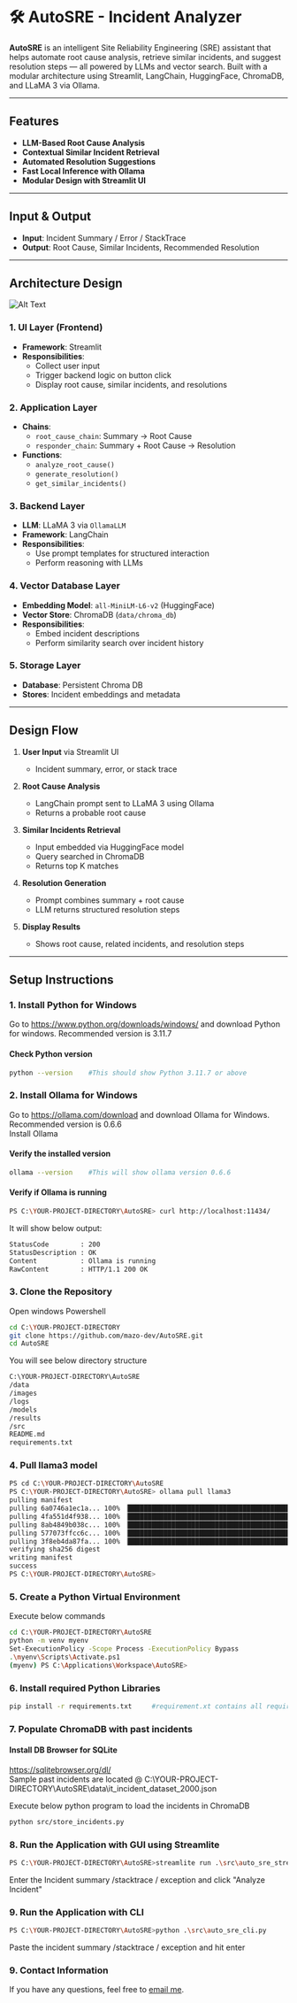 # 🛠️ AutoSRE - Incident Analyzer

**AutoSRE** is an intelligent Site Reliability Engineering (SRE) assistant that helps automate root cause analysis, retrieve similar incidents, and suggest resolution steps — all powered by LLMs and vector search. Built with a modular architecture using Streamlit, LangChain, HuggingFace, ChromaDB, and LLaMA 3 via Ollama.

---

## Features 

- **LLM-Based Root Cause Analysis**
- **Contextual Similar Incident Retrieval**
- **Automated Resolution Suggestions**
- **Fast Local Inference with Ollama**
- **Modular Design with Streamlit UI**

---

## Input & Output

- **Input**: Incident Summary / Error / StackTrace
- **Output**: Root Cause, Similar Incidents, Recommended Resolution

---

## Architecture Design
![Alt Text](images/AutoSRE_Architecture.png)
### 1. UI Layer (Frontend)

- **Framework**: Streamlit
- **Responsibilities**:
  - Collect user input
  - Trigger backend logic on button click
  - Display root cause, similar incidents, and resolutions

### 2. Application Layer

- **Chains**:
  - `root_cause_chain`: Summary → Root Cause
  - `responder_chain`: Summary + Root Cause → Resolution
- **Functions**:
  - `analyze_root_cause()`
  - `generate_resolution()`
  - `get_similar_incidents()`

### 3. Backend Layer

- **LLM**: LLaMA 3 via `OllamaLLM`
- **Framework**: LangChain
- **Responsibilities**:
  - Use prompt templates for structured interaction
  - Perform reasoning with LLMs

### 4. Vector Database Layer

- **Embedding Model**: `all-MiniLM-L6-v2` (HuggingFace)
- **Vector Store**: ChromaDB (`data/chroma_db`)
- **Responsibilities**:
  - Embed incident descriptions
  - Perform similarity search over incident history

### 5. Storage Layer

- **Database**: Persistent Chroma DB
- **Stores**: Incident embeddings and metadata

---

## Design Flow

1. **User Input** via Streamlit UI
   - Incident summary, error, or stack trace

2. **Root Cause Analysis**
   - LangChain prompt sent to LLaMA 3 using Ollama
   - Returns a probable root cause

3. **Similar Incidents Retrieval**
   - Input embedded via HuggingFace model
   - Query searched in ChromaDB
   - Returns top K matches

4. **Resolution Generation**
   - Prompt combines summary + root cause
   - LLM returns structured resolution steps

5. **Display Results**
   - Shows root cause, related incidents, and resolution steps

---

## Setup Instructions
### 1. Install Python for Windows   
Go to https://www.python.org/downloads/windows/ and download Python for windows. Recommended version is 3.11.7
#### Check Python version
```bash
python --version    #This should show Python 3.11.7 or above
```

### 2. Install Ollama for Windows  
Go to https://ollama.com/download and download Ollama for Windows. Recommended version is 0.6.6  
Install Ollama
#### Verify the installed version 
```bash
ollama --version    #This will show ollama version 0.6.6
```
#### Verify if Ollama is running 
```bash
PS C:\YOUR-PROJECT-DIRECTORY\AutoSRE> curl http://localhost:11434/  
```
It will show below output:  
```bash
StatusCode        : 200
StatusDescription : OK
Content           : Ollama is running
RawContent        : HTTP/1.1 200 OK
```

### 3. Clone the Repository  
Open windows Powershell  

```bash
cd C:\YOUR-PROJECT-DIRECTORY  
git clone https://github.com/mazo-dev/AutoSRE.git
cd AutoSRE
```
You will see below directory structure  
```bash
C:\YOUR-PROJECT-DIRECTORY\AutoSRE
/data  
/images  
/logs  
/models  
/results  
/src  
README.md  
requirements.txt  
```

### 4. Pull llama3 model
```bash
PS cd C:\YOUR-PROJECT-DIRECTORY\AutoSRE
PS C:\YOUR-PROJECT-DIRECTORY\AutoSRE> ollama pull llama3
pulling manifest
pulling 6a0746a1ec1a... 100% ▕████████████████████████████████████████████████████████▏ 4.7 GB
pulling 4fa551d4f938... 100% ▕████████████████████████████████████████████████████████▏  12 KB
pulling 8ab4849b038c... 100% ▕████████████████████████████████████████████████████████▏  254 B
pulling 577073ffcc6c... 100% ▕████████████████████████████████████████████████████████▏  110 B
pulling 3f8eb4da87fa... 100% ▕████████████████████████████████████████████████████████▏  485 B
verifying sha256 digest
writing manifest
success
PS C:\YOUR-PROJECT-DIRECTORY\AutoSRE>
```
### 5. Create a Python Virtual Environment
Execute below commands
```bash
cd C:\YOUR-PROJECT-DIRECTORY\AutoSRE   
python -m venv myenv  
Set-ExecutionPolicy -Scope Process -ExecutionPolicy Bypass  
.\myenv\Scripts\Activate.ps1
(myenv) PS C:\Applications\Workspace\AutoSRE>
```
### 6. Install required Python Libraries 
```bash
pip install -r requirements.txt     #requirement.xt contains all required python libraries for this project
```

### 7. Populate ChromaDB with past incidents
#### Install DB Browser for SQLite  
https://sqlitebrowser.org/dl/  
Sample past incidents are located @ C:\YOUR-PROJECT-DIRECTORY\AutoSRE\data\it_incident_dataset_2000.json  

Execute below python program to load the incidents in ChromaDB
```bash
python src/store_incidents.py
```
### 8. Run the Application with GUI using Streamlite
```bash
PS C:\YOUR-PROJECT-DIRECTORY\AutoSRE>streamlite run .\src\auto_sre_streamlit.py
```
Enter the Incident summary /stacktrace / exception and click "Analyze Incident"

### 9. Run the Application with CLI
```bash
PS C:\YOUR-PROJECT-DIRECTORY\AutoSRE>python .\src\auto_sre_cli.py
```
Paste the incident summary /stacktrace / exception and hit enter

### 9. Contact Information
If you have any questions, feel free to [email me](mailto:mazodev@gmail.com).
